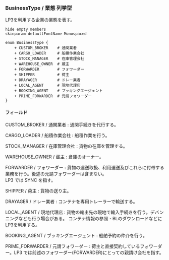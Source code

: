 ### BusinessType / 業態 列挙型

LP3を利用する企業の業態を表す。

```plantuml
hide empty members
skinparam defaultFontName Monospaced

enum BusinessType {    
    + CUSTOM_BROKER    # 通関業者
    + CARGO_LOADER     # 船積作業会社
    + STOCK_MANAGER    # 在庫管理会社
    + WAREHOUSE_OWNER  # 蔵主
    + FORWARDER        # フォワーダー
    + SHIPPER          # 荷主
    + DRAYAGER         # ドレー業者
    + LOCAL_AGENT      # 現地代理店
    + BOOKING_AGENT    # ブッキングエージェント
    + PRIME_FORWARDER  # 元請フォワーダー
}
```

#### フィールド

CUSTOM_BROKER / 通関業者
: 通関手続きを代行する。

CARGO_LOADER / 船積作業会社
: 船積作業を行う。

STOCK_MANAGER / 在庫管理会社
: 貨物の在庫を管理する。

WAREHOUSE_OWNER / 蔵主
: 倉庫のオーナー。

FORWARDER / フォワーダー
: 貨物の運送取扱、利用運送及びこれらに付帯する業務を行う。後述の元請フォワーダーは含まない。  
LP3 では SYNC を指す。

SHIPPER / 荷主
: 貨物の送り主。

DRAYAGER / ドレー業者
: コンテナを専用トレーラーで輸送する。

LOCAL_AGENT / 現地代理店
: 貨物の輸出先の現地で輸入手続きを行う。デバンニングなども行う場合がある。
コンテナ情報の参照・BLのダウンロードなどにLP3を利用する。

BOOKING_AGENT / ブッキングエージェント
: 船舶予約の仲介を行う。

PRIME_FORWARDER / 元請フォワーダー
: 荷主と直接契約しているフォワーダー。LP3 では前述のフォワーダー(FORWARDER)にとっての親請け会社を指す。
